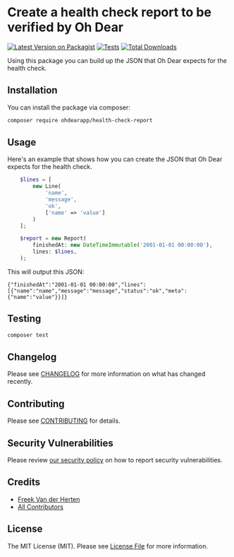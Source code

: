 # Create a health check report to be verified by Oh Dear

[![Latest Version on Packagist](https://img.shields.io/packagist/v/ohdearapp/health-check-report.svg?style=flat-square)](https://packagist.org/packages/ohdearapp/health-check-report)
[![Tests](https://github.com/ohdearapp/health-check-report/actions/workflows/run-tests.yml/badge.svg?branch=main)](https://github.com/ohdearapp/health-check-report/actions/workflows/run-tests.yml)
[![Total Downloads](https://img.shields.io/packagist/dt/ohdearapp/health-check-report.svg?style=flat-square)](https://packagist.org/packages/ohdearapp/health-check-report)

Using this package you can build up the JSON that Oh Dear expects for the health check.

## Installation

You can install the package via composer:

```bash
composer require ohdearapp/health-check-report
```

## Usage

Here's an example that shows how you can create the JSON that Oh Dear expects for the health check.

```php
    $lines = [
        new Line(
            'name',
            'message',
            'ok',
            ['name' => 'value']
        )
    ];

    $report = new Report(
        finishedAt: new DateTimeImmutable('2001-01-01 00:00:00'),
        lines: $lines,
    );
```

This will output this JSON:

```
{"finishedAt":"2001-01-01 00:00:00","lines":[{"name":"name","message":"message","status":"ok","meta":{"name":"value"}}]}
```

## Testing

```bash
composer test
```

## Changelog

Please see [CHANGELOG](CHANGELOG.md) for more information on what has changed recently.

## Contributing

Please see [CONTRIBUTING](.github/CONTRIBUTING.md) for details.

## Security Vulnerabilities

Please review [our security policy](../../security/policy) on how to report security vulnerabilities.

## Credits

- [Freek Van der Herten](https://github.com/freekmurze)
- [All Contributors](../../contributors)

## License

The MIT License (MIT). Please see [License File](LICENSE.md) for more information.
